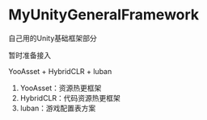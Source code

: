 # MyUnityGeneralFramework
自己用的Unity基础框架部分

暂时准备接入

YooAsset + HybridCLR + luban

1. YooAsset：资源热更框架
2. HybridCLR：代码资源热更框架
3. luban：游戏配置表方案
